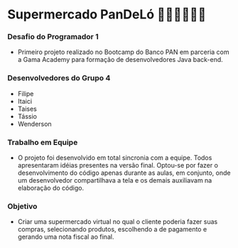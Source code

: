 # Supermercado PanDeLó 🍞🍖🧅🍓🥦🍫  


### Desafio do Programador 1
- Primeiro projeto realizado no Bootcamp do Banco PAN em parceria com a Gama Academy para formação de desenvolvedores Java back-end.

### Desenvolvedores do Grupo 4
- Filipe
- Itaici
- Taises
- Tássio
- Wenderson

### Trabalho em Equipe
- O projeto foi desenvolvido em total sincronia com a equipe. Todos apresentaram idéias presentes na versão final. Optou-se por fazer o desenvolvimento do código apenas durante as aulas, em conjunto, onde um desenvolvedor compartilhava a tela e os demais auxiliavam na elaboração do código.

### Objetivo
 - Criar uma supermercado virtual no qual o cliente poderia fazer suas compras, selecionando produtos, escolhendo a de pagamento e gerando uma nota fiscal ao final. 







